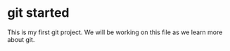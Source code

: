 # git started
This is my first git project. We will be working on this file as we learn more about git.